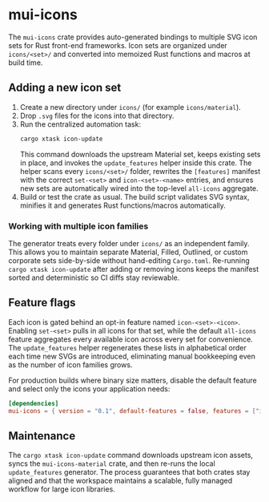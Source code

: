 # mui-icons

The `mui-icons` crate provides auto-generated bindings to multiple SVG icon
sets for Rust front-end frameworks. Icon sets are organized under
`icons/<set>/` and converted into memoized Rust functions and macros at build
time.

## Adding a new icon set

1. Create a new directory under `icons/` (for example `icons/material`).
2. Drop `.svg` files for the icons into that directory.
3. Run the centralized automation task:
   ```bash
   cargo xtask icon-update
   ```
   This command downloads the upstream Material set, keeps existing sets in
   place, and invokes the `update_features` helper inside this crate. The helper
   scans every `icons/<set>/` folder, rewrites the `[features]` manifest with the
   correct `set-<set>` and `icon-<set>-<name>` entries, and ensures new sets are
   automatically wired into the top-level `all-icons` aggregate.
4. Build or test the crate as usual. The build script validates SVG syntax,
   minifies it and generates Rust functions/macros automatically.

### Working with multiple icon families

The generator treats every folder under `icons/` as an independent family. This
allows you to maintain separate Material, Filled, Outlined, or custom corporate
sets side-by-side without hand-editing `Cargo.toml`. Re-running `cargo xtask
icon-update` after adding or removing icons keeps the manifest sorted and
deterministic so CI diffs stay reviewable.

## Feature flags

Each icon is gated behind an opt-in feature named `icon-<set>-<icon>`. Enabling
`set-<set>` pulls in all icons for that set, while the default `all-icons`
feature aggregates every available icon across every set for convenience. The
`update_features` helper regenerates these lists in alphabetical order each time
new SVGs are introduced, eliminating manual bookkeeping even as the number of
icon families grows.

For production builds where binary size matters, disable the default feature and
select only the icons your application needs:

```toml
[dependencies]
mui-icons = { version = "0.1", default-features = false, features = ["icon-material-10k_24px"] }
```

## Maintenance

The `cargo xtask icon-update` command downloads upstream icon assets, syncs the
`mui-icons-material` crate, and then re-runs the local `update_features`
generator. The process guarantees that both crates stay aligned and that the
workspace maintains a scalable, fully managed workflow for large icon
libraries.
